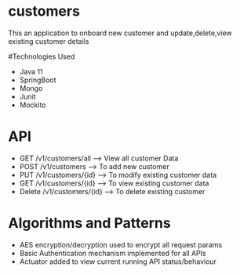 # customers
This an application to onboard new customer and update,delete,view existing customer details 

#Technologies Used
- Java 11
- SpringBoot
- Mongo
- Junit
- Mockito

# API
- GET /v1/customers/all      --> View all customer Data
- POST /v1/customers         --> To add new customer
- PUT /v1/customers/{id}     --> To modify existing customer data
- GET /v1/customers/{id}     --> To view existing customer data
- Delete /v1/customers/{id}  --> To delete existing customer

# Algorithms and Patterns
- AES encryption/decryption used to encrypt all request params
- Basic Authentication mechanism implemented for all APIs
- Actuator added to view current running API status/behaviour
